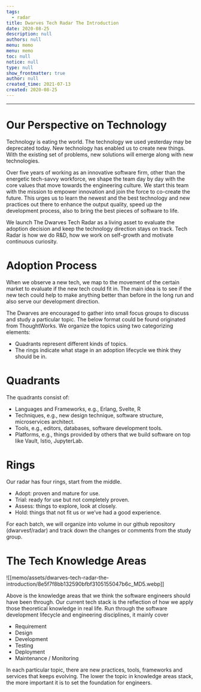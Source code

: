 ```yaml
---
tags: 
  - radar
title: Dwarves Tech Radar The Introduction
date: 2020-08-25
description: null
authors: null
menu: memo
menu: memo
toc: null
notice: null
type: null
show_frontmatter: true
author: null
created_time: 2021-07-13
created: 2020-08-25
---
```


---

# Our Perspective on Technology 

Technology is eating the world. The technology we used yesterday may be deprecated today. New technology has enabled us to create new things. With the existing set of problems, new solutions will emerge along with new technologies.


Over five years of working as an innovative software firm, other than the energetic tech-savvy workforce, we shape the team day by day with the core values that move towards the engineering culture. We start this team with the mission to empower innovation and join the force to co-create the future. This urges us to learn the newest and the best technology and new practices out there to enhance the output quality, speed up the development process, also to bring the best pieces of software to life.

We launch The Dwarves Tech Radar as a living asset to evaluate the adoption decision and keep the technology direction stays on track. Tech Radar is how we do R&D, how we work on self-growth and motivate continuous curiosity.

# Adoption Process

When we observe a new tech, we map to the movement of the certain market to evaluate if the new tech could fit in. The main idea is to see if the new tech could help to make anything better than before in the long run and also serve our development direction.

The Dwarves are encouraged to gather into small focus groups to discuss and study a particular topic. The below format could be found originated from ThoughtWorks. We organize the topics using two categorizing elements:

* Quadrants represent different kinds of topics.
* The rings indicate what stage in an adoption lifecycle we think they should be in.

# **Quadrants**

The quadrants consist of:

* Languages and Frameworks, e.g., Erlang, Svelte, R
* Techniques, e.g., new design technique, software structure, microservices architect.
* Tools, e.g., editors, databases, software development tools.
* Platforms, e.g., things provided by others that we build software on top like Vault, Istio, JupyterLab.

# **Rings**

Our radar has four rings, start from the middle.

* Adopt: proven and mature for use.
* Trial: ready for use but not completely proven.
* Assess: things to explore, look at closely.
* Hold: things that not fit us or we’ve had a good experience.

For each batch, we will organize into volume in our github repository (dwarvesf/radar) and track down the changes or comments from the study group.

# The Tech Knowledge Areas

![[memo/assets/dwarves-tech-radar-the-introduction/8e5f7f8bb132590bfbf3105155047b6c_MD5.webp]]

Above is the knowledge areas that we think the software engineers should have been through. Our current tech stack is the reflection of how we apply those theoretical knowledge in real life. Run through the software development lifecycle and engineering disciplines, it mainly cover

* Requirement
* Design
* Development
* Testing
* Deployment
* Maintenance / Monitoring

In each particular topic, there are new practices, tools, frameworks and services that keeps evolving. The lower the topic in knowledge areas stack, the more important it is to set the foundation for engineers.


<!-- unsupported 2ebedbe5-4dfe-438f-bd6b-c04988dcebd3 -->



